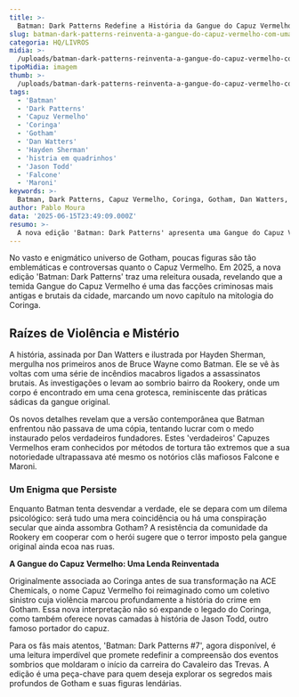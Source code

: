 ```yaml
---
title: >-
  Batman: Dark Patterns Redefine a História da Gangue do Capuz Vermelho com Origem Sombriamente Surpreendente
slug: batman-dark-patterns-reinventa-a-gangue-do-capuz-vermelho-com-uma-origem-ainda-mais-brutal
categoria: HQ/LIVROS
midia: >-
  /uploads/batman-dark-patterns-reinventa-a-gangue-do-capuz-vermelho-com-uma-origem-ainda-mais-brutal-thumb.webp
tipoMidia: imagem
thumb: >-
  /uploads/batman-dark-patterns-reinventa-a-gangue-do-capuz-vermelho-com-uma-origem-ainda-mais-brutal-thumb.webp
tags:
  - 'Batman'
  - 'Dark Patterns'
  - 'Capuz Vermelho'
  - 'Coringa'
  - 'Gotham'
  - 'Dan Watters'
  - 'Hayden Sherman'
  - 'histria em quadrinhos'
  - 'Jason Todd'
  - 'Falcone'
  - 'Maroni'
keywords: >-
  Batman, Dark Patterns, Capuz Vermelho, Coringa, Gotham, Dan Watters, Hayden Sherman, história em quadrinhos, Jason Todd, Falcone, Maroni
author: Pablo Moura
data: '2025-06-15T23:49:09.000Z'
resumo: >-
  A nova edição 'Batman: Dark Patterns' apresenta uma Gangue do Capuz Vermelho ainda mais antiga e brutal, reformulando a história do Coringa e de Gotham. Descubra os segredos macabros que moldaram a infame gangue.
---
```


No vasto e enigmático universo de Gotham, poucas figuras são tão emblemáticas e controversas quanto o Capuz Vermelho. Em 2025, a nova edição 'Batman: Dark Patterns' traz uma releitura ousada, revelando que a temida Gangue do Capuz Vermelho é uma das facções criminosas mais antigas e brutais da cidade, marcando um novo capítulo na mitologia do Coringa.

## Raízes de Violência e Mistério

A história, assinada por Dan Watters e ilustrada por Hayden Sherman, mergulha nos primeiros anos de Bruce Wayne como Batman. Ele se vê às voltas com uma série de incêndios macabros ligados a assassinatos brutais. As investigações o levam ao sombrio bairro da Rookery, onde um corpo é encontrado em uma cena grotesca, reminiscente das práticas sádicas da gangue original.

Os novos detalhes revelam que a versão contemporânea que Batman enfrentou não passava de uma cópia, tentando lucrar com o medo instaurado pelos verdadeiros fundadores. Estes 'verdadeiros' Capuzes Vermelhos eram conhecidos por métodos de tortura tão extremos que a sua notoriedade ultrapassava até mesmo os notórios clãs mafiosos Falcone e Maroni.

### Um Enigma que Persiste

Enquanto Batman tenta desvendar a verdade, ele se depara com um dilema psicológico: será tudo uma mera coincidência ou há uma conspiração secular que ainda assombra Gotham? A resistência da comunidade da Rookery em cooperar com o herói sugere que o terror imposto pela gangue original ainda ecoa nas ruas.

**A Gangue do Capuz Vermelho: Uma Lenda Reinventada**

Originalmente associada ao Coringa antes de sua transformação na ACE Chemicals, o nome Capuz Vermelho foi reimaginado como um coletivo sinistro cuja violência marcou profundamente a história do crime em Gotham. Essa nova interpretação não só expande o legado do Coringa, como também oferece novas camadas à história de Jason Todd, outro famoso portador do capuz.

Para os fãs mais atentos, 'Batman: Dark Patterns #7', agora disponível, é uma leitura imperdível que promete redefinir a compreensão dos eventos sombrios que moldaram o início da carreira do Cavaleiro das Trevas. A edição é uma peça-chave para quem deseja explorar os segredos mais profundos de Gotham e suas figuras lendárias.
